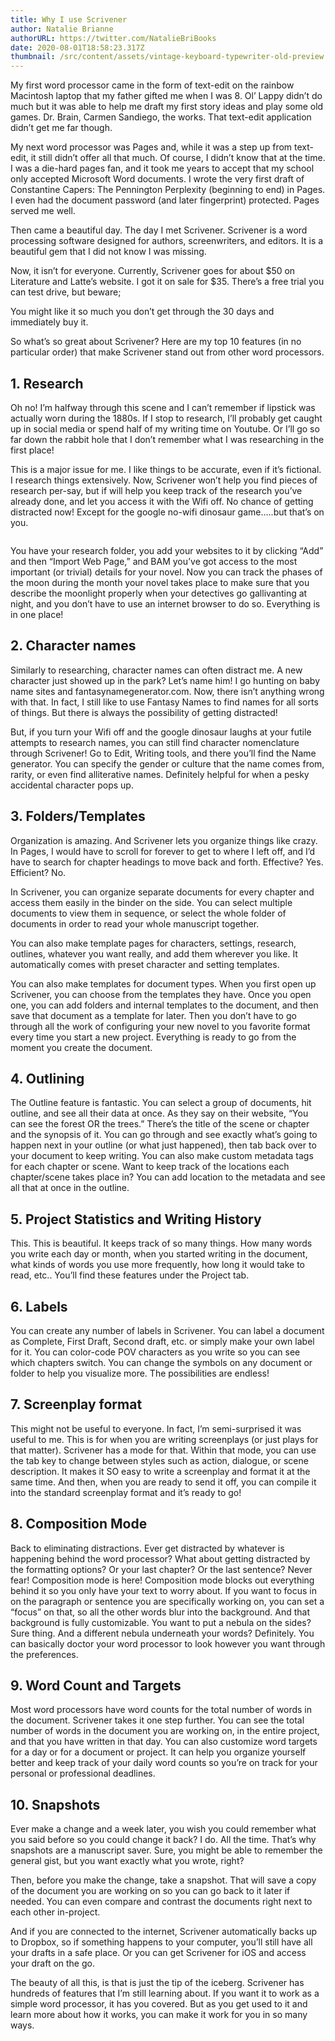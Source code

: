 ```yaml
---
title: Why I use Scrivener
author: Natalie Brianne
authorURL: https://twitter.com/NatalieBriBooks
date: 2020-08-01T18:58:23.317Z
thumbnail: /src/content/assets/vintage-keyboard-typewriter-old-preview.jpg
---
```

My first word processor came in the form of text-edit on the rainbow Macintosh laptop that my father gifted me when I was 8. Ol’ Lappy didn’t do much but it was able to help me draft my first story ideas and play some old games. Dr. Brain, Carmen Sandiego, the works. That text-edit application didn’t get me far though.

My next word processor was Pages and, while it was a step up from text-edit, it still didn’t offer all that much. Of course, I didn’t know that at the time. I was a die-hard pages fan, and it took me years to accept that my school only accepted Microsoft Word documents. I wrote the very first draft of Constantine Capers: The Pennington Perplexity (beginning to end) in Pages. I even had the document password (and later fingerprint) protected. Pages served me well.

Then came a beautiful day. The day I met Scrivener. Scrivener is a word processing software designed for authors, screenwriters, and editors. It is a beautiful gem that I did not know I was missing. 

Now, it isn’t for everyone. Currently, Scrivener goes for about $50 on Literature and Latte’s website. I got it on sale for $35. There’s a free trial you can test drive, but beware;

You might like it so much you don’t get through the 30 days and immediately buy it. 

So what’s so great about Scrivener? Here are my top 10 features (in no particular order) that make Scrivener stand out from other word processors. 

## 1. Research

Oh no! I’m halfway through this scene and I can’t remember if lipstick was actually worn during the 1880s. If I stop to research, I’ll probably get caught up in social media or spend half of my writing time on Youtube. Or I’ll go so far down the rabbit hole that I don’t remember what I was researching in the first place! 

This is a major issue for me. I like things to be accurate, even if it’s fictional. I research things extensively. Now, Scrivener won’t help you find pieces of research per-say, but if will help you keep track of the research you’ve already done, and let you access it with the Wifi off. No chance of getting distracted now! Except for the google no-wifi dinosaur game…..but that’s on you. 

![]()

You have your research folder, you add your websites to it by clicking “Add” and then “Import Web Page,” and BAM you’ve got access to the most important (or trivial) details for your novel. Now you can track the phases of the moon during the month your novel takes place to make sure that you describe the moonlight properly when your detectives go gallivanting at night, and you don’t have to use an internet browser to do so. Everything is in one place!

## 2. Character names

Similarly to researching, character names can often distract me. A new character just showed up in the park? Let’s name him! I go hunting on baby name sites and fantasynamegenerator.com. Now, there isn’t anything wrong with that. In fact, I still like to use Fantasy Names to find names for all sorts of things. But there is always the possibility of getting distracted!

But, if you turn your Wifi off and the google dinosaur laughs at your futile attempts to research names, you can still find character nomenclature through Scrivener! Go to Edit, Writing tools, and there you’ll find the Name generator. You can specify the gender or culture that the name comes from, rarity, or even find alliterative names. Definitely helpful for when a pesky accidental character pops up.

## 3. Folders/Templates

Organization is amazing. And Scrivener lets you organize things like crazy. In Pages, I would have to scroll for forever to get to where I left off, and I’d have to search for chapter headings to move back and forth. Effective? Yes. Efficient? No. 

In Scrivener, you can organize separate documents for every chapter and access them easily in the binder on the side. You can select multiple documents to view them in sequence, or select the whole folder of documents in order to read your whole manuscript together. 

You can also make template pages for characters, settings, research, outlines, whatever you want really, and add them wherever you like. It automatically comes with preset character and setting templates. 

You can also make templates for document types. When you first open up Scrivener, you can choose from the templates they have. Once you open one, you can add folders and internal templates to the document, and then save that document as a template for later. Then you don’t have to go through all the work of configuring your new novel to you favorite format every time you start a new project. Everything is ready to go from the moment you create the document. 

## 4. Outlining

The Outline feature is fantastic. You can select a group of documents, hit outline, and see all their data at once. As they say on their website, “You can see the forest OR the trees.” There’s the title of the scene or chapter and the synopsis of it. You can go through and see exactly what’s going to happen next in your outline (or what just happened), then tab back over to your document to keep writing. You can also make custom metadata tags for each chapter or scene. Want to keep track of the locations each chapter/scene takes place in? You can add location to the metadata and see all that at once in the outline. 

## 5. Project Statistics and Writing History

This. This is beautiful. It keeps track of so many things. How many words you write each day or month, when you started writing in the document, what kinds of words you use more frequently, how long it would take to read, etc..  You’ll find these features under the Project tab. 

## 6. Labels

You can create any number of labels in Scrivener. You can label a document as Complete, First Draft, Second draft, etc. or simply make your own label for it. You can color-code POV characters as you write so you can see which chapters switch. You can change the symbols on any document or folder to help you visualize more. The possibilities are endless! 

## 7. Screenplay format

This might not be useful to everyone. In fact, I’m semi-surprised it was useful to me. This is for when you are writing screenplays (or just plays for that matter). Scrivener has a mode for that. Within that mode, you can use the tab key to change between styles such as action, dialogue, or scene description. It makes it SO easy to write a screenplay and format it at the same time. And then, when you are ready to send it off, you can compile it into the standard screenplay format and it’s ready to go!

## 8. Composition Mode

Back to eliminating distractions. Ever get distracted by whatever is happening behind the word processor? What about getting distracted by the formatting options? Or your last chapter? Or the last sentence? Never fear! Composition mode is here! Composition mode blocks out everything behind it so you only have your text to worry about. If you want to focus in on the paragraph or sentence you are specifically working on, you can set a “focus” on that, so all the other words blur into the background. And that background is fully customizable. You want to put a nebula on the sides? Sure thing. And a different nebula underneath your words? Definitely. You can basically doctor your word processor to look however you want through the preferences. 

## 9. Word Count and Targets

Most word processors have word counts for the total number of words in the document. Scrivener takes it one step further. You can see the total number of words in the document you are working on, in the entire project, and that you have written in that day. You can also customize word targets for a day or for a document or project. It can help you organize yourself better and keep track of your daily word counts so you’re on track for your personal or professional deadlines.

## 10. Snapshots

Ever make a change and a week later, you wish you could remember what you said before so you could change it back? I do. All the time. That’s why snapshots are a manuscript saver. Sure, you might be able to remember the general gist, but you want exactly what you wrote, right?

Then, before you make the change, take a snapshot. That will save a copy of the document you are working on so you can go back to it later if needed. You can even compare and contrast the documents right next to each other in-project. 

And if you are connected to the internet, Scrivener automatically backs up to Dropbox, so if something happens to your computer, you’ll still have all your drafts in a safe place. Or you can get Scrivener for iOS and access your draft on the go.

The beauty of all this, is that is just the tip of the iceberg. Scrivener has hundreds of features that I’m still learning about. If you want it to work as a simple word processor, it has you covered. But as you get used to it and learn more about how it works, you can make it work for you in so many ways.